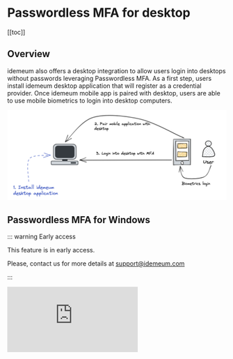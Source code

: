 # Passwordless MFA for desktop <badge type="warning" text="Early access"/>
[[toc]]

## Overview

idemeum also offers a desktop integration to allow users login into desktops without passwords leveraging Passwordless MFA. As a first step, users install idemeum desktop application that will register as a credential provider. Once idemeum mobile app is paired with desktop, users are able to use mobile biometrics to login into desktop computers.

![Passwordless for desktops](./images/mfa-desktop.png)


## Passwordless MFA for Windows

::: warning Early access

This feature is in early access.

Please, contact us for more details at [support@idemeum.com](mailto:support@idemeum.com)

:::

<div class='embed-container'><iframe src='https://www.youtube.com/embed/tXIVEv88kXQ' frameborder='0' allowfullscreen></iframe></div>